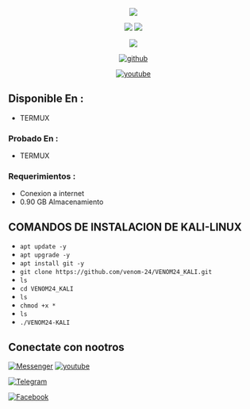 <p align="center">

<img src="https://img.shields.io/badge/ECHO%20EN-MEXICO-SCRIPT?colorA=0000ff&colorB=CDCFD2&colorC=ff0000&style=for-the-badge">
</p>
<p align="center">
<img src="https://img.shields.io/badge/KALI%20LINUX-OS-SCRIPT?colorA=000080&colorB=CDCFD2&colorC=ff0000&style=for-the-badge">
<img src="https://img.shields.io/badge/VERSION-2021.3-SCRIPT?colorA=000080&colorB=CDCFD2&colorC=ff0000&style=for-the-badge"
</p>



<p align="center">
<img src="https://i.ibb.co/6bTNb9x/images-3.jpg" >
</p>

<p align="center">
<a href=https://github.com/venom-24><img title="github" src="https://img.shields.io/badge/VENOM-24-brightgreen?style=for-the-badge&logo=github"></a>
</p>

<p align="center">
<a href="https://www.youtube.com/c/Venom24Termux"><img title="youtube" src="https://img.shields.io/badge/YouTube-VeNOM24-red?style=for-the-badge&logo=Youtube"></a>
</p>

## Disponible En :
* TERMUX

### Probado En :
* TERMUX
### Requerimientos :
* Conexion a internet
* 0.90 GB Almacenamiento 

## COMANDOS DE INSTALACION DE KALI-LINUX

* `apt update -y`
* `apt upgrade -y`
* `apt install git -y` 
* `git clone https://github.com/venom-24/VENOM24_KALI.git`
* `ls`
* `cd VENOM24_KALI`
* `ls`
* `chmod +x *`
* `ls`
* `./VENOM24-KALI`

## Conectate con nootros

[![Messenger](https://img.shields.io/badge/Chat-Messenger-blue?style=for-the-badge&logo=messenger)](https://m.me/venom.24.tr)
<a href="https://www.youtube.com/c/Venom24Termux"><img title="youtube" src="https://img.shields.io/badge/YouTube-VeNOM24-red?style=for-the-badge&logo=Youtube"></a>

[![Telegram](https://img.shields.io/badge/Telegram-Canal-blue?style=for-the-badge&logo=telegram)](https://t.me/Vnom24)


<a href=https://www.facebook.com/Venom24termuxavanzado><img title="Facebook" src="https://img.shields.io/badge/Fanpage-black?style=for-the-badge&logo=Facebook"></a>



